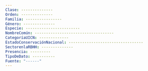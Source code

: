 ```yaml
---
Clase: --------------
Orden: --------------
Familia: ----------------
Género: --------------
Especie: ------------------------
NombreComún: -----------------------------------
CategoríaUICN: -------------
EstadoConservaciónNacional: ---------------------------------
SectorenlaRBHH: --------------
Presencia: ---------
TipoDeDato: ----------
Fuente: "------"
---
```

